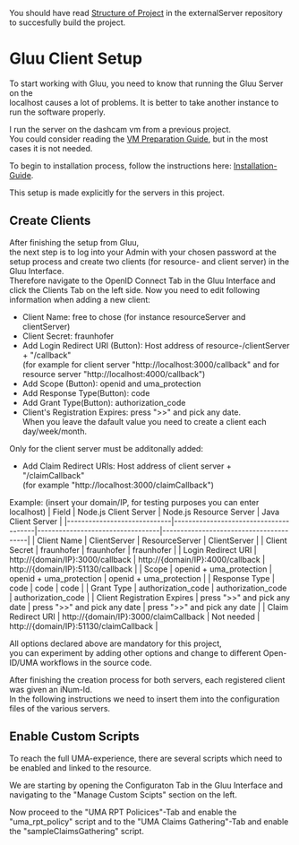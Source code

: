 You should have read [Structure of Project](https://gitlab.iosb.fraunhofer.de/kastel/externalServer/blob/master/StructureOfProject.md) in the externalServer repository to succesfully build the project.  

Gluu Client Setup
=================

To start working with Gluu, you need to know that running the Gluu Server on the  
localhost causes a lot of problems. It is better to take another instance to run the software properly.  

I run the server on the dashcam vm from a previous project.   
You could consider reading the [VM Preparation Guide](https://gluu.org/docs/ce/3.1.4/installation-guide/), but in the most cases it is not needed.

To begin to installation process, follow the instructions here: [Installation-Guide](https://gluu.org/docs/ce/3.1.4/installation-guide/install/).

This setup is made explicitly for the servers in this project.  

Create Clients
---------------

After finishing the setup from Gluu,  
the next step is to log into your Admin with your chosen password at the setup process and create two clients (for resource- and client server) in the Gluu Interface.  
Therefore navigate to the OpenID Connect Tab in the Gluu Interface and click the Clients Tab on the left side.
Now you need to edit following information when adding a new client:
- Client Name: free to chose (for instance resourceServer and clientServer)
- Client Secret: fraunhofer 
- Add Login Redirect URI (Button): Host address of resource-/clientServer + "/callback"  
(for example for client server "http://localhost:3000/callback" and for resource server "http://localhost:4000/callback") 
- Add Scope (Button): openid and uma_protection
- Add Response Type(Button): code
- Add Grant Type(Button): authorization_code  
- Client's Registration Expires: press ">>" and pick any date.   
When you leave the dafault value you need to create a client each day/week/month.

Only for the client server must be additonally added:
- Add Claim Redirect URIs: Host address of client server  + "/claimCallback"  
(for example "http://localhost:3000/claimCallback") 

Example: (insert your domain/IP, for testing purposes you can enter localhost)
| Field                       | Node.js Client Server                 | Node.js Resource Server          | Java Client Server                     |
|-----------------------------|---------------------------------------|----------------------------------|----------------------------------------|
| Client Name                 | ClientServer                          | ResourceServer                   | ClientServer                           |
| Client Secret               | fraunhofer                            | fraunhofer                       | fraunhofer                             |
| Login Redirect URI          | http://{domain/IP}:3000/callback      | http://{domain/IP}:4000/callback | http://{domain/IP}:51130/callback      |
| Scope                       | openid + uma_protection               | openid + uma_protection          | openid + uma_protection                |
| Response Type               | code                                  | code                             | code                                   |
| Grant Type                  | authorization_code                    | authorization_code               | authorization_code                     |
| Client Registration Expires | press ">>" and pick any date          | press ">>" and pick any date     | press ">>" and pick any date           |
| Claim Redirect URI          | http://{domain/IP}:3000/claimCallback | Not needed                       | http://{domain/IP}:51130/claimCallback |


All options declared above are mandatory for this project,  
you can experiment by adding other options and change to different Open-ID/UMA workflows in the source code.

After finishing the creation process for both servers, each registered client was given an iNum-Id.   
In the following instructions we need to insert them into the configuration files of the various servers. 

Enable Custom Scripts
---------------

To reach the full UMA-experience, there are several scripts which need to be enabled and linked to the resource.

We are starting by opening the Configuraton Tab in the Gluu Interface and  
navigating to the "Manage Custom Scipts" section on the left.

Now proceed to the "UMA RPT Policices"-Tab and enable the "uma_rpt_policy" script and to the "UMA Claims Gathering"-Tab and enable the "sampleClaimsGathering" script.

